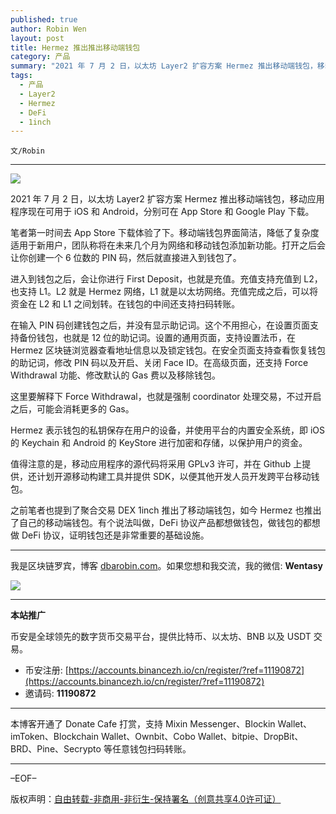 ```yaml
---
published: true
author: Robin Wen
layout: post
title: Hermez 推出推出移动端钱包
category: 产品
summary: "2021 年 7 月 2 日，以太坊 Layer2 扩容方案 Hermez 推出移动端钱包，移动应用程序现在可用于 iOS 和 Android，分别可在 App Store 和 Google Play 下载。之前笔者也提到了聚合交易 DEX 1inch 推出了移动端钱包，如今 Hermez 也推出了自己的移动端钱包。有个说法叫做，DeFi 协议产品都想做钱包，做钱包的都想做 DeFi 协议，证明钱包还是非常重要的基础设施。"
tags:
  - 产品
  - Layer2
  - Hermez
  - DeFi
  - 1inch
---
```


`文/Robin`

***

![](https://cdn.dbarobin.com/wybe9s2.png)

2021 年 7 月 2 日，以太坊 Layer2 扩容方案 Hermez 推出移动端钱包，移动应用程序现在可用于 iOS 和 Android，分别可在 App Store 和 Google Play 下载。

笔者第一时间去 App Store 下载体验了下。移动端钱包界面简洁，降低了复杂度适用于新用户，团队称将在未来几个月为网络和移动钱包添加新功能。打开之后会让你创建一个 6 位数的 PIN 码，然后就直接进入到钱包了。

进入到钱包之后，会让你进行 First Deposit，也就是充值。充值支持充值到 L2，也支持 L1。L2 就是 Hermez 网络，L1 就是以太坊网络。充值完成之后，可以将资金在 L2 和 L1 之间划转。在钱包的中间还支持扫码转账。

在输入 PIN 码创建钱包之后，并没有显示助记词。这个不用担心，在设置页面支持备份钱包，也就是 12 位的助记词。设置的通用页面，支持设置法币，在 Hermez 区块链浏览器查看地址信息以及锁定钱包。在安全页面支持查看恢复钱包的助记词，修改 PIN 码以及开启、关闭 Face ID。在高级页面，还支持 Force Withdrawal 功能、修改默认的 Gas 费以及移除钱包。

这里要解释下 Force Withdrawal，也就是强制 coordinator 处理交易，不过开启之后，可能会消耗更多的 Gas。

Hermez 表示钱包的私钥保存在用户的设备，并使用平台的内置安全系统，即 iOS 的 Keychain 和 Android 的 KeyStore 进行加密和存储，以保护用户的资金。

值得注意的是，移动应用程序的源代码将采用 GPLv3 许可，并在 Github 上提供，还计划开源移动构建工具并提供 SDK，以便其他开发人员开发跨平台移动钱包。

之前笔者也提到了聚合交易 DEX 1inch 推出了移动端钱包，如今 Hermez 也推出了自己的移动端钱包。有个说法叫做，DeFi 协议产品都想做钱包，做钱包的都想做 DeFi 协议，证明钱包还是非常重要的基础设施。

***

我是区块链罗宾，博客 [dbarobin.com](https://dbarobin.com/)。如果您想和我交流，我的微信: **Wentasy**

![](https://cdn.dbarobin.com/v4yywe2.png)

***

**本站推广**

币安是全球领先的数字货币交易平台，提供比特币、以太坊、BNB 以及 USDT 交易。

* 币安注册: [https://accounts.binancezh.io/cn/register/?ref=11190872](https://accounts.binancezh.io/cn/register/?ref=11190872)
* 邀请码: **11190872**

***

本博客开通了 Donate Cafe 打赏，支持 Mixin Messenger、Blockin Wallet、imToken、Blockchain Wallet、Ownbit、Cobo Wallet、bitpie、DropBit、BRD、Pine、Secrypto 等任意钱包扫码转账。

<center>
    <div class="--donate-button"
         data-button-id="f8b9df0d-af9a-460d-8258-d3f435445075"
    ></div>
</center>

***

–EOF–

版权声明：[自由转载-非商用-非衍生-保持署名（创意共享4.0许可证）](http://creativecommons.org/licenses/by-nc-nd/4.0/deed.zh)